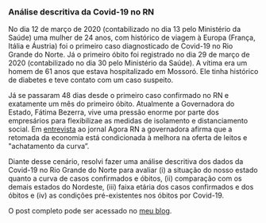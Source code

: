 ### Análise descritiva da Covid-19 no RN

No dia 12 de março de 2020 (contabilizado no dia 13 pelo Ministério da Saúde) uma mulher de 24 anos, com histórico de viagem à Europa (França, Itália e Áustria) foi o primeiro caso diagnosticado de Covid-19 no Rio Grande do Norte. Já o primeiro óbito foi registrado no dia 29 de março de 2020 (contabilizado no dia 30 pelo Ministério da Saúde). A vítima era um homem de 61 anos que estava hospitalizado em Mossoró. Ele tinha histórico de diabetes e teve contato com um caso suspeito. 

Já se passaram 48 dias desde o primeiro caso confirmado no RN e exatamente um mês do primeiro óbito. Atualmente a Governadora do Estado, Fátima Bezerra, vive uma pressão enorme por parte dos empresários para flexibilizae as medidas de isolamento e distanciamento social. Em [entrevista](http://jornalagorarn.com.br/uploads/materiais/50f75361735336fa477e7def048e6bff.pdf) ao jornal Agora RN a governadora afirma que a retomada da economia está condicionada à melhora na oferta de leitos e "achatamento da curva”.

Diante desse cenário, resolvi fazer uma análise descritiva dos dados da Covid-19 no Rio Grande do Norte para avaliar (i) a situação do nosso estado quanto a curva de casos confirmados e óbitos, (ii) comparação com os demais estados do Nordeste, (iii) faixa etária dos casos confirmados e dos óbitos e (iv) as condições pré-existentes nos óbitos por Covid-19. 

O post completo pode ser acessado no [meu blog](https://thiagovalentim.netlify.app/post/analise-descritiva-da-covid-19-no-rn/).
